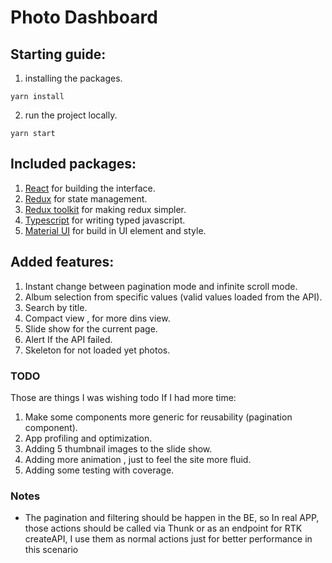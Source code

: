# Photo Dashboard

## Starting guide:

1. installing the packages.

```
yarn install
```

2. run the project locally.

```
yarn start
```

## Included packages:

1. [React](https://reactjs.org/) for building the interface.
2. [Redux](https://redux.js.org/) for state management.
3. [Redux toolkit](https://redux-toolkit.js.org/) for making redux simpler.
4. [Typescript](https://www.typescriptlang.org/) for writing typed javascript.
5. [Material UI](https://material-ui.com/) for build in UI element and style.

## Added features:

1. Instant change between pagination mode and infinite scroll mode.
2. Album selection from specific values (valid values loaded from the API).
3. Search by title.
4. Compact view , for more dins view.
5. Slide show for the current page.
6. Alert If the API failed.
7. Skeleton for not loaded yet photos.

### TODO

Those are things I was wishing todo If I had more time:

1. Make some components more generic for reusability (pagination component).
2. App profiling and optimization.
3. Adding 5 thumbnail images to the slide show.
4. Adding more animation , just to feel the site more fluid.
5. Adding some testing with coverage.

### Notes

- The pagination and filtering should be happen in the BE, so In real APP, those actions should be called via Thunk or as an endpoint for RTK createAPI, I use them as normal actions just for better performance in this scenario
